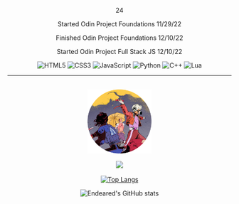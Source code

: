 <p align="center">
    24
</p>

<div align="center">
    
<p>Started Odin Project Foundations 11/29/22</p>
<p>Finished Odin Project Foundations 12/10/22</p>
<p>Started Odin Project Full Stack JS 12/10/22</p>

![HTML5](https://img.shields.io/badge/html5-%23E34F26.svg?style=for-the-badge&logo=html5&logoColor=white)
![CSS3](https://img.shields.io/badge/css3-%231572B6.svg?style=for-the-badge&logo=css3&logoColor=white)
![JavaScript](https://img.shields.io/badge/javascript-%23323330.svg?style=for-the-badge&logo=javascript&logoColor=%23F7DF1E)
![Python](https://img.shields.io/badge/python-3670A0?style=for-the-badge&logo=python&logoColor=ffdd54)
![C++](https://img.shields.io/badge/c++-%2300599C.svg?style=for-the-badge&logo=c%2B%2B&logoColor=white)
![Lua](https://img.shields.io/badge/lua-%232C2D72.svg?style=for-the-badge&logo=lua&logoColor=white)

</div>

---

</br>

<div align="center">
    <img style="width:15vw;" src="endeared.png">
</div>

<div align="center">

![](https://komarev.com/ghpvc/?username=Endeared&color=FF0000&label=Profile+visits:&style=flat)

</div>

<div align="center">
    
[![Top Langs](https://github-readme-stats.vercel.app/api/top-langs/?username=endeared&layout=compact&theme=radical)](https://github.com/endeared/github-readme-stats)
    
</div>

<div align="center">
    
![Endeared's GitHub stats](https://github-readme-stats.vercel.app/api?username=endeared&show_icons=true&theme=radical)
    
</div>



